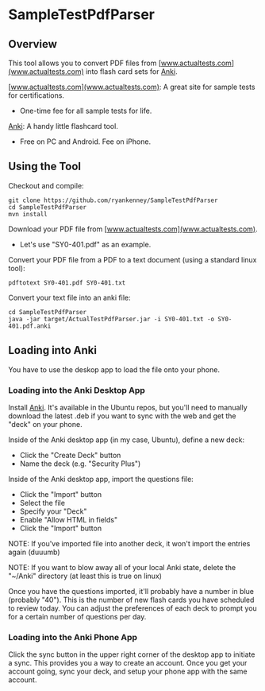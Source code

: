 SampleTestPdfParser
================

Overview
----------------

This tool allows you to convert PDF files from [www.actualtests.com](www.actualtests.com)
into flash card sets for [Anki](https://apps.ankiweb.net/).

[www.actualtests.com](www.actualtests.com): A great site for sample tests for certifications.

* One-time fee for all sample tests for life.

[Anki](https://apps.ankiweb.net/): A handy little flashcard tool.

* Free on PC and Android. Fee on iPhone.


Using the Tool
----------------

Checkout and compile:

	git clone https://github.com/ryankenney/SampleTestPdfParser
	cd SampleTestPdfParser
	mvn install

Download your PDF file from [www.actualtests.com](www.actualtests.com).

* Let's use "SY0-401.pdf" as an example.

Convert your PDF file from a PDF to a text document (using a standard linux tool):

	pdftotext SY0-401.pdf SY0-401.txt

Convert your text file into an anki file:

	cd SampleTestPdfParser
	java -jar target/ActualTestPdfParser.jar -i SY0-401.txt -o SY0-401.pdf.anki

Loading into Anki
----------------

You have to use the deskop app to load the file onto your phone.

### Loading into the Anki Desktop App

Install [Anki](http://ankisrs.net/). It's available in the Ubuntu repos, but you'll need to manually download the latest .deb if you want to sync with the web and get the "deck" on your phone.

Inside of the Anki desktop app (in my case, Ubuntu), define a new deck:

* Click the "Create Deck" button
* Name the deck (e.g. "Security Plus") 

Inside of the Anki desktop app, import the questions file:

* Click the "Import" button
* Select the file
* Specify your "Deck"
* Enable "Allow HTML in fields"
* Click the "Import" button 

NOTE: If you've imported file into another deck, it won't import the entries again (duuumb)

NOTE: If you want to blow away all of your local Anki state, delete the "~/Anki" directory (at least this is true on linux)

Once you have the questions imported, it'll probably have a number in blue (probably "40"). This is the number of new flash cards you have scheduled to review today. You can adjust the preferences of each deck to prompt you for a certain number of questions per day. 

### Loading into the Anki Phone App

Click the sync button in the upper right corner of the desktop app to initiate a sync. This provides you a way to create an account. Once you get your account going, sync your deck, and setup your phone app with the same account. 

